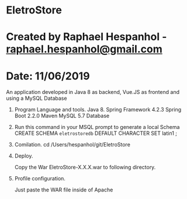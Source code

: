 # EletroStore
# Created by Raphael Hespanhol - raphael.hespanhol@gmail.com
# Date: 11/06/2019

An application developed in Java 8 as backend, Vue.JS as frontend and using a MySQL Database

1. Program Language and tools.
   Java 8.
   Spring Framework 4.2.3
   Spring Boot 2.2.0
   Maven
   MySQL 5.7 Database

2. Run this command in your MSQL prompt to generate a local Schema
	CREATE SCHEMA `eletrostoredb` DEFAULT CHARACTER SET latin1 ;

3. Comilation.
   cd /Users/hespanhol/git/EletroStore
   
4. Deploy.

   Copy the War EletroStore-X.X.X.war to following directory.
   
5. Profile configuration.
   
   Just paste the WAR file inside of Apache
